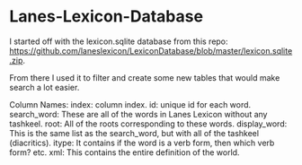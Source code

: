 # Lanes-Lexicon-Database

I started off with the lexicon.sqlite database from this repo: https://github.com/laneslexicon/LexiconDatabase/blob/master/lexicon.sqlite.zip.

From there I used it to filter and create some new tables that would make search a lot easier.

Column Names:
index: column index.
id: unique id for each word.
search_word: These are all of the words in Lanes Lexicon without any tashkeel.
root: All of the roots corresponding to these words.
display_word: This is the same list as the search_word, but with all of the tashkeel (diacritics).
itype: It contains if the word is a verb form, then which verb form? etc.
xml: This contains the entire definition of the world.
